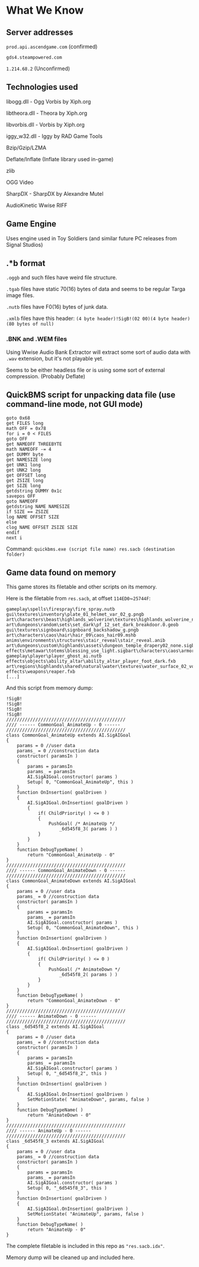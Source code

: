 # What We Know

## Server addresses
`prod.api.ascendgame.com` (confirmed)

`gds4.steampowered.com`

`1.214.68.2` (Unconfirmed)

## Technologies used
libogg.dll - Ogg Vorbis by Xiph.org

libtheora.dll - Theora by Xiph.org

libvorbis.dll - Vorbis by Xiph.org

iggy_w32.dll - Iggy by RAD Game Tools

Bzip/Gzip/LZMA

Deflate/Inflate (Inflate library used in-game)

zlib

OGG Video

SharpDX - SharpDX by Alexandre Mutel

AudioKinetic Wwise RIFF 

## Game Engine
Uses engine used in Toy Soldiers (and similar future PC releases from Signal Studios)

## .\*b format
`.oggb` and such files have weird file structure.

`.tgab` files have static 70(16) bytes of data and seems to be regular Targa image files.

`.nutb` files have F0(16) bytes of junk data.

`.xmlb` files have this header: `(4 byte header)!SigB!(02 00)(4 byte header)(80 bytes of null)`

### .BNK and .WEM files
Using Wwise Audio Bank Extractor will extract some sort of audio data with `.wav` extension, but it's not playable yet. 

Seems to be either headless file or is using some sort of external compression. (Probably Deflate)

## QuickBMS script for unpacking data file (use command-line mode, not GUI mode)
```
goto 0x68
get FILES long
math OFF = 0x78
for i = 0 < FILES
goto OFF
get NAMEOFF THREEBYTE
math NAMEOFF -= 4
get DUMMY byte
get NAMESIZE long
get UNK1 long
get UNK2 long
get OFFSET long
get ZSIZE long
get SIZE long
getdstring DUMMY 0x1c
savepos OFF
goto NAMEOFF
getdstring NAME NAMESIZE
if SIZE == ZSIZE
log NAME OFFSET SIZE
else
clog NAME OFFSET ZSIZE SIZE
endif
next i
```
Command: `quickbms.exe (script file name) res.sacb (destination folder)`

## Game data found on memory
This game stores its filetable and other scripts on its memory.

Here is the filetable from `res.sacb`, at offset `114ED0`~`25744F`:

```
gameplay\spells\firespray\fire_spray.nutb
gui\textures\inventory\plate_01_helmet_var_02_g.pngb
art\characters\beast\highlands_wolverine\textures\highlands_wolverine_n.tgab
art\dungeons\random\sets\set_dark\pf_12_set_dark_breakdoor.0.geob
gui\textures\signboard\signboard_backshadow_g.pngb
art\characters\caos\hair\hair_09\caos_hair09.mshb
anims\environments\structures\stair_reveal\stair_reveal.anib
art\dungeons\custom\highlands\assets\dungeon_temple_drapery02_none.sigbgui\textures\messaging\how_to_combat_g.pngb
effects\metawar\totems\blessing_use_light.sigbart\characters\caos\armor\alignment\leather_03\leather_03_helm_light.0.geob
gameplay\player\player_ghost_ai.nutb
effects\objects\ability_altar\ability_altar_player_foot_dark.fxb
art\regions\highlands\shared\natural\water\textures\water_surface_02_void_d.tgab
effects\weapons\reaper.fxb
[...]
```

And this script from memory dump:
```
!SigB!
!SigB!
!SigB!
!SigB!
/////////////////////////////////////////////
//// ------ CommonGoal_AnimateUp - 0 ------
/////////////////////////////////////////////
class CommonGoal_AnimateUp extends AI.SigAIGoal
{
	params = 0 //user data
	params_ = 0 //construction data
	constructor( paramsIn )
	{
		params = paramsIn
		params_ = paramsIn
		AI.SigAIGoal.constructor( params )
		Setup( 0, "CommonGoal_AnimateUp", this )
	}
	function OnInsertion( goalDriven )
	{
		AI.SigAIGoal.OnInsertion( goalDriven )
		{
			if( ChildPriority( ) <= 0 )
			{
				PushGoal( /* AnimateUp */
					_6d545f8_3( params ) )
			}
		}
	}
	function DebugTypeName( )
		return "CommonGoal_AnimateUp - 0" 
}
/////////////////////////////////////////////
//// ------ CommonGoal_AnimateDown - 0 ------
/////////////////////////////////////////////
class CommonGoal_AnimateDown extends AI.SigAIGoal
{
	params = 0 //user data
	params_ = 0 //construction data
	constructor( paramsIn )
	{
		params = paramsIn
		params_ = paramsIn
		AI.SigAIGoal.constructor( params )
		Setup( 0, "CommonGoal_AnimateDown", this )
	}
	function OnInsertion( goalDriven )
	{
		AI.SigAIGoal.OnInsertion( goalDriven )
		{
			if( ChildPriority( ) <= 0 )
			{
				PushGoal( /* AnimateDown */
					_6d545f8_2( params ) )
			}
		}
	}
	function DebugTypeName( )
		return "CommonGoal_AnimateDown - 0" 
}
/////////////////////////////////////////////
//// ------ AnimateDown - 0 ------
/////////////////////////////////////////////
class _6d545f8_2 extends AI.SigAIGoal
{
	params = 0 //user data
	params_ = 0 //construction data
	constructor( paramsIn )
	{
		params = paramsIn
		params_ = paramsIn
		AI.SigAIGoal.constructor( params )
		Setup( 0, "_6d545f8_2", this )
	}
	function OnInsertion( goalDriven )
	{
		AI.SigAIGoal.OnInsertion( goalDriven )
		SetMotionState( "AnimateDown", params, false )
	}
	function DebugTypeName( )
		return "AnimateDown - 0" 
}
/////////////////////////////////////////////
//// ------ AnimateUp - 0 ------
/////////////////////////////////////////////
class _6d545f8_3 extends AI.SigAIGoal
{
	params = 0 //user data
	params_ = 0 //construction data
	constructor( paramsIn )
	{
		params = paramsIn
		params_ = paramsIn
		AI.SigAIGoal.constructor( params )
		Setup( 0, "_6d545f8_3", this )
	}
	function OnInsertion( goalDriven )
	{
		AI.SigAIGoal.OnInsertion( goalDriven )
		SetMotionState( "AnimateUp", params, false )
	}
	function DebugTypeName( )
		return "AnimateUp - 0" 
}
```

The complete filetable is included in this repo as `"res.sacb.idx"`.

Memory dump will be cleaned up and included here.
